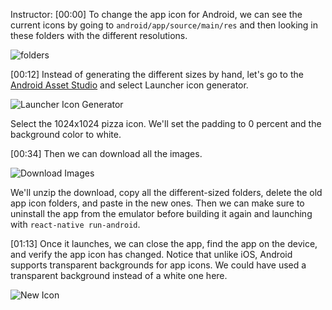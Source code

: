 Instructor: [00:00] To change the app icon for Android, we can see the current icons by going to `android/app/source/main/res` and then looking in these folders with the different resolutions.

![folders](https://res.cloudinary.com/dg3gyk0gu/image/upload/v1549750468/transcript-images/react-native-change-the-app-icon-for-react-native-apps-on-android-folders.jpg)

[00:12] Instead of generating the different sizes by hand, let's go to the [Android Asset Studio](https://romannurik.github.io/AndroidAssetStudio/) and select Launcher icon generator.

![Launcher Icon Generator](https://res.cloudinary.com/dg3gyk0gu/image/upload/v1549750444/transcript-images/react-native-change-the-app-icon-for-react-native-apps-on-android-launcher-icon.jpg)

Select the 1024x1024 pizza icon. We'll set the padding to 0 percent and the background color to white.

[00:34] Then we can download all the images.

![Download Images](https://res.cloudinary.com/dg3gyk0gu/image/upload/v1549750446/transcript-images/react-native-change-the-app-icon-for-react-native-apps-on-android-download.jpg)

We'll unzip the download, copy all the different-sized folders, delete the old app icon folders, and paste in the new ones. Then we can make sure to uninstall the app from the emulator before building it again and launching with `react-native run-android`.

[01:13] Once it launches, we can close the app, find the app on the device, and verify the app icon has changed. Notice that unlike iOS, Android supports transparent backgrounds for app icons. We could have used a transparent background instead of a white one here.

![New Icon](https://res.cloudinary.com/dg3gyk0gu/image/upload/v1549750466/transcript-images/react-native-change-the-app-icon-for-react-native-apps-on-android-new-icon.jpg)
